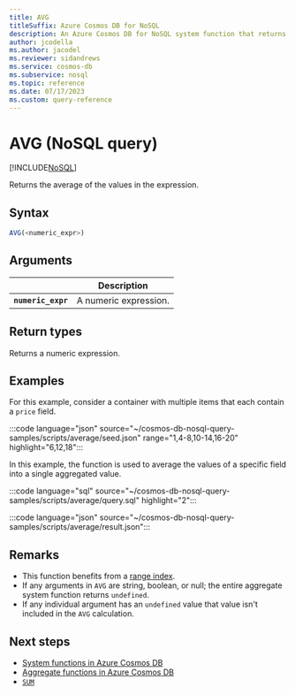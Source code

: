```yaml
---
title: AVG
titleSuffix: Azure Cosmos DB for NoSQL
description: An Azure Cosmos DB for NoSQL system function that returns the average of multiple numeric values.
author: jcodella
ms.author: jacodel
ms.reviewer: sidandrews
ms.service: cosmos-db
ms.subservice: nosql
ms.topic: reference
ms.date: 07/17/2023
ms.custom: query-reference
---
```


# AVG (NoSQL query)

[!INCLUDE[NoSQL](../../includes/appliesto-nosql.md)]

Returns the average of the values in the expression.
  
## Syntax
  
```sql
AVG(<numeric_expr>)  
```  
  
## Arguments

| | Description |
| --- | --- |
| **`numeric_expr`** | A numeric expression. |  
  
## Return types

Returns a numeric expression.
  
## Examples

For this example, consider a container with multiple items that each contain a `price` field.

:::code language="json" source="~/cosmos-db-nosql-query-samples/scripts/average/seed.json" range="1,4-8,10-14,16-20" highlight="6,12,18":::

In this example, the function is used to average the values of a specific field into a single aggregated value.

:::code language="sql" source="~/cosmos-db-nosql-query-samples/scripts/average/query.sql" highlight="2":::

:::code language="json" source="~/cosmos-db-nosql-query-samples/scripts/average/result.json":::

## Remarks

- This function benefits from a [range index](../../index-policy.md#includeexclude-strategy).
- If any arguments in `AVG` are string, boolean, or null; the entire aggregate system function returns `undefined`.
- If any individual argument has an `undefined` value that value isn't included in the `AVG` calculation.

## Next steps

- [System functions in Azure Cosmos DB](system-functions.yml)
- [Aggregate functions in Azure Cosmos DB](aggregate-functions.yml)
- [`SUM`](sum.md)
